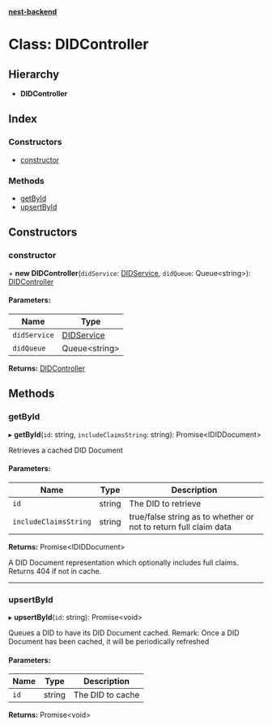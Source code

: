 **[nest-backend](../README.md)**

# Class: DIDController

## Hierarchy

* **DIDController**

## Index

### Constructors

* [constructor](didcontroller.md#constructor)

### Methods

* [getById](didcontroller.md#getbyid)
* [upsertById](didcontroller.md#upsertbyid)

## Constructors

### constructor

\+ **new DIDController**(`didService`: [DIDService](didservice.md), `didQueue`: Queue<string\>): [DIDController](didcontroller.md)

#### Parameters:

Name | Type |
------ | ------ |
`didService` | [DIDService](didservice.md) |
`didQueue` | Queue<string\> |

**Returns:** [DIDController](didcontroller.md)

## Methods

### getById

▸ **getById**(`id`: string, `includeClaimsString`: string): Promise<IDIDDocument\>

Retrieves a cached DID Document

#### Parameters:

Name | Type | Description |
------ | ------ | ------ |
`id` | string | The DID to retrieve |
`includeClaimsString` | string | true/false string as to whether or not to return full claim data |

**Returns:** Promise<IDIDDocument\>

A DID Document representation which optionally includes full claims. Returns 404 if not in cache.

___

### upsertById

▸ **upsertById**(`id`: string): Promise<void\>

Queues a DID to have its DID Document cached.
Remark: Once a DID Document has been cached, it will be periodically refreshed

#### Parameters:

Name | Type | Description |
------ | ------ | ------ |
`id` | string | The DID to cache  |

**Returns:** Promise<void\>
